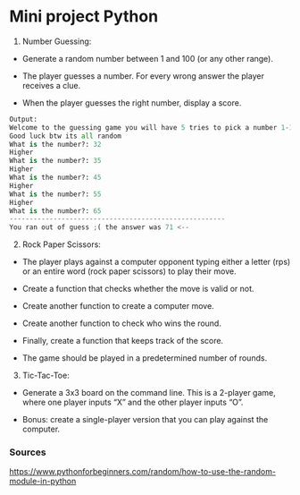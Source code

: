 # Mini project Python




1. Number Guessing:

- Generate a random number between 1 and 100 (or any other range).

- The player guesses a number. For every wrong answer the player receives a clue.

- When the player guesses the right number, display a score.

```python
Output:
Welcome to the guessing game you will have 5 tries to pick a number 1-100
Good luck btw its all random
What is the number?: 32
Higher
What is the number?: 35
Higher
What is the number?: 45
Higher
What is the number?: 55
Higher
What is the number?: 65
------------------------------------------------------
You ran out of guess ;( the answer was 71 <--


```

2. Rock Paper Scissors:

- The player plays against a computer opponent typing either a letter (rps) or an entire word (rock paper scissors) to play their move.

- Create a function that checks whether the move is valid or not.

- Create another function to create a computer move.

- Create another function to check who wins the round.

- Finally, create a function that keeps track of the score.

- The game should be played in a predetermined number of rounds.

3. Tic-Tac-Toe:

- Generate a 3x3 board on the command line.
This is a 2-player game, where one player inputs “X” and the other player inputs “O”.

- Bonus: create a single-player version that you can play against the computer.



### Sources

https://www.pythonforbeginners.com/random/how-to-use-the-random-module-in-python
